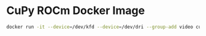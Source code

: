 # CuPy ROCm Docker Image

```sh
docker run -it --device=/dev/kfd --device=/dev/dri --group-add video cupy/cupy-rocm
```
